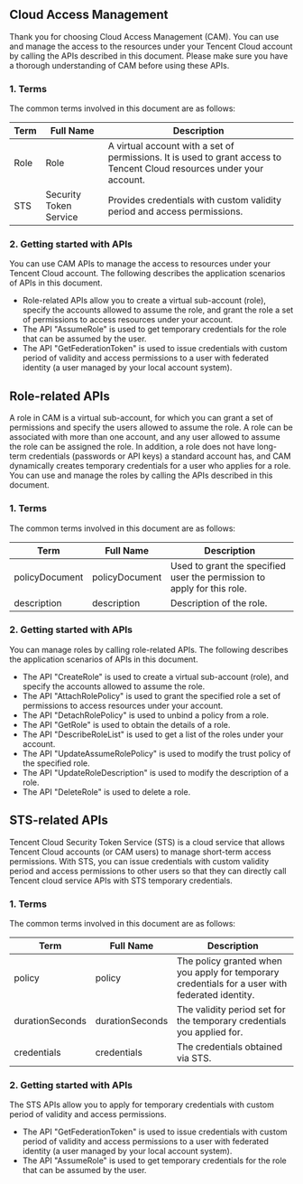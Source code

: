 ## Cloud Access Management
Thank you for choosing Cloud Access Management (CAM). You can use and manage the access to the resources under your Tencent Cloud account by calling the APIs described in this document. Please make sure you have a thorough understanding of CAM before using these APIs.

### 1. Terms
The common terms involved in this document are as follows:

| Term | Full Name | Description |
| ------------ | ------------ | ------------ |
| Role | Role | A virtual account with a set of permissions. It is used to grant access to Tencent Cloud resources under your account. |
| STS | Security Token Service | Provides credentials with custom validity period and access permissions. |

### 2. Getting started with APIs

You can use CAM APIs to manage the access to resources under your Tencent Cloud account. The following describes the application scenarios of APIs in this document.
- Role-related APIs allow you to create a virtual sub-account (role), specify the accounts allowed to assume the role, and grant the role a set of permissions to access resources under your account.
- The API "AssumeRole" is used to get temporary credentials for the role that can be assumed by the user.
- The API "GetFederationToken" is used to issue credentials with custom period of validity and access permissions to a user with federated identity (a user managed by your local account system).

## Role-related APIs
A role in CAM is a virtual sub-account, for which you can grant a set of permissions and specify the users allowed to assume the role. A role can be associated with more than one account, and any user allowed to assume the role can be assigned the role. In addition, a role does not have long-term credentials (passwords or API keys) a standard account has, and CAM dynamically creates temporary credentials for a user who applies for a role. You can use and manage the roles by calling the APIs described in this document.

### 1. Terms
The common terms involved in this document are as follows:

| Term | Full Name | Description |
| ------------ | ------------ | ------------ |
| policyDocument | policyDocument | Used to grant the specified user the permission to apply for this role. |
| description | description | Description of the role. |

### 2. Getting started with APIs

You can manage roles by calling role-related APIs. The following describes the application scenarios of APIs in this document.
- The API "CreateRole" is used to create a virtual sub-account (role), and specify the accounts allowed to assume the role.
- The API "AttachRolePolicy" is used to grant the specified role a set of permissions to access resources under your account.
- The API "DetachRolePolicy" is used to unbind a policy from a role.
- The API "GetRole" is used to obtain the details of a role.
- The API "DescribeRoleList" is used to get a list of the roles under your account.
- The API "UpdateAssumeRolePolicy" is used to modify the trust policy of the specified role.
- The API "UpdateRoleDescription" is used to modify the description of a role.
- The API "DeleteRole" is used to delete a role.

## STS-related APIs
Tencent Cloud Security Token Service (STS) is a cloud service that allows Tencent Cloud accounts (or CAM users) to manage short-term access permissions. With STS, you can issue credentials with custom validity period and access permissions to other users so that they can directly call Tencent cloud service APIs with STS temporary credentials.

### 1. Terms
The common terms involved in this document are as follows:

| Term | Full Name | Description |
| ------------ | ------------ | ------------ |
| policy | policy | The policy granted when you apply for temporary credentials for a user with federated identity. |
| durationSeconds | durationSeconds | The validity period set for the temporary credentials you applied for. |
| credentials | credentials | The credentials obtained via STS. |

### 2. Getting started with APIs

The STS APIs allow you to apply for temporary credentials with custom period of validity and access permissions.
- The API "GetFederationToken" is used to issue credentials with custom period of validity and access permissions to a user with federated identity (a user managed by your local account system).
- The API "AssumeRole" is used to get temporary credentials for the role that can be assumed by the user.

